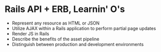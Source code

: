 # Rails API + ERB, Learnin' O's

- Represent any resource as HTML or JSON
- Utilize AJAX within a Rails application to perform partial page updates
- Render JS in Rails
- Describe the benefits of the asset pipeline
- Distinguish between production and development environments
